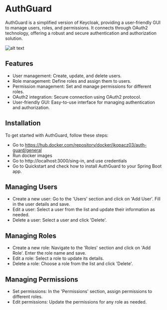 # AuthGuard
AuthGuard is a simplified version of Keycloak, providing a user-friendly GUI to manage users, roles, and permissions. It connects through OAuth2 technology, offering a robust and secure authentication and authorization solution.

![alt text](https://github.com/JKopacz03/authguard-backend/main/image.png?raw=true)

## Features
* User management: Create, update, and delete users.
* Role management: Define roles and assign them to users.
* Permission management: Set and manage permissions for different roles.
* OAuth2 integration: Secure connection using OAuth2 protocol.
* User-friendly GUI: Easy-to-use interface for managing authentication and authorization.

## Installation
To get started with AuthGuard, follow these steps:
* Go to https://hub.docker.com/repository/docker/jkopacz03/auth-guard/general
* Run docker images
* Go to http://localhost:3000/sing-in, and use credentials
* Go to Quickstart and check how to install AuthGuard to your Spring Boot app.

## Managing Users
* Create a new user: Go to the 'Users' section and click on 'Add User'. Fill in the user details and save.
* Edit a user: Select a user from the list and update their information as needed.
* Delete a user: Select a user and click 'Delete'.
## Managing Roles
* Create a new role: Navigate to the 'Roles' section and click on 'Add Role'. Enter the role name and save.
* Edit a role: Select a role to update its details.
* Delete a role: Choose a role from the list and click 'Delete'.
## Managing Permissions
* Set permissions: In the 'Permissions' section, assign permissions to different roles.
* Edit permissions: Update the permissions for any role as needed.
